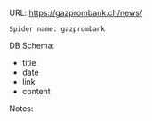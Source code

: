 URL: https://gazprombank.ch/news/

    Spider name: gazprombank

DB Schema:
- title
- date
- link
- content

Notes: